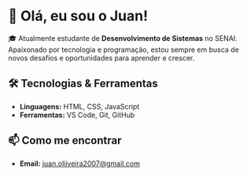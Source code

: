# 👋 Olá, eu sou o Juan!

🎓 Atualmente estudante de **Desenvolvimento de Sistemas** no SENAI. Apaixonado por tecnologia e programação, estou sempre em busca de novos desafios e oportunidades para aprender e crescer.

## 🛠️ Tecnologias & Ferramentas

- **Linguagens:** HTML, CSS, JavaScript
- **Ferramentas:** VS Code, Git, GitHub

## 📫 Como me encontrar

- **Email:** juan.oliiveira2007@gmail.com
